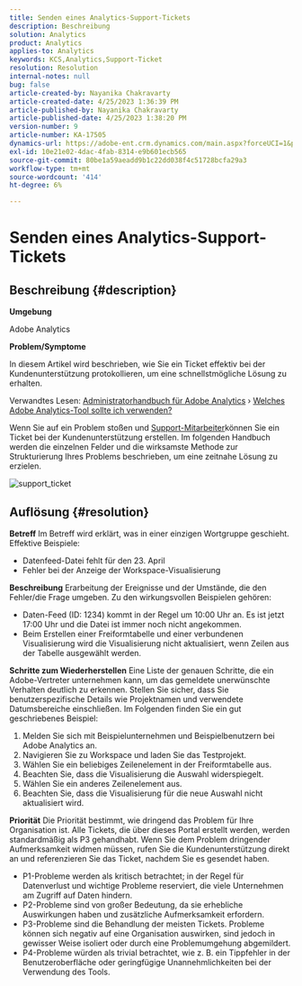 ```yaml
---
title: Senden eines Analytics-Support-Tickets
description: Beschreibung
solution: Analytics
product: Analytics
applies-to: Analytics
keywords: KCS,Analytics,Support-Ticket
resolution: Resolution
internal-notes: null
bug: false
article-created-by: Nayanika Chakravarty
article-created-date: 4/25/2023 1:36:39 PM
article-published-by: Nayanika Chakravarty
article-published-date: 4/25/2023 1:38:20 PM
version-number: 9
article-number: KA-17505
dynamics-url: https://adobe-ent.crm.dynamics.com/main.aspx?forceUCI=1&pagetype=entityrecord&etn=knowledgearticle&id=f8213a2e-6ee3-ed11-a7c7-6045bd006793
exl-id: 10e21e02-4dac-4fab-8314-e9b601ecb565
source-git-commit: 80be1a59aeadd9b1c22dd038f4c51728bcfa29a3
workflow-type: tm+mt
source-wordcount: '414'
ht-degree: 6%

---
```


# Senden eines Analytics-Support-Tickets

## Beschreibung {#description}


<b>Umgebung</b>

Adobe Analytics

<b>Problem/Symptome</b>

In diesem Artikel wird beschrieben, wie Sie ein Ticket effektiv bei der Kundenunterstützung protokollieren, um eine schnellstmögliche Lösung zu erhalten.

Verwandtes Lesen: [Administratorhandbuch für Adobe Analytics](https://experienceleague.adobe.com/docs/analytics/admin/home.html?lang=de) › [Welches Adobe Analytics-Tool sollte ich verwenden?](https://experienceleague.adobe.com/docs/analytics/analyze/admin-overview/which-analytics-tool.html?lang=de)

Wenn Sie auf ein Problem stoßen und [Support-Mitarbeiter](https://helpx.adobe.com/de/experience-cloud/supported-users.html)können Sie ein Ticket bei der Kundenunterstützung erstellen. Im folgenden Handbuch werden die einzelnen Felder und die wirksamste Methode zur Strukturierung Ihres Problems beschrieben, um eine zeitnahe Lösung zu erzielen.

![support_ticket](https://helpx.adobe.com/content/dam/help/en/analytics/kb/submitting-an-analytics-support-ticket/jcr:content/main-pars/image/support_ticket.png "support_ticket")


## Auflösung {#resolution}

<b>Betreff</b>
Im Betreff wird erklärt, was in einer einzigen Wortgruppe geschieht. Effektive Beispiele:

- Datenfeed-Datei fehlt für den 23. April
- Fehler bei der Anzeige der Workspace-Visualisierung

<b>Beschreibung</b>
Erarbeitung der Ereignisse und der Umstände, die den Fehler/die Frage umgeben. Zu den wirkungsvollen Beispielen gehören:

- Daten-Feed (ID: 1234) kommt in der Regel um 10:00 Uhr an. Es ist jetzt 17:00 Uhr und die Datei ist immer noch nicht angekommen.
- Beim Erstellen einer Freiformtabelle und einer verbundenen Visualisierung wird die Visualisierung nicht aktualisiert, wenn Zeilen aus der Tabelle ausgewählt werden.

<b>Schritte zum Wiederherstellen</b>
Eine Liste der genauen Schritte, die ein Adobe-Vertreter unternehmen kann, um das gemeldete unerwünschte Verhalten deutlich zu erkennen. Stellen Sie sicher, dass Sie benutzerspezifische Details wie Projektnamen und verwendete Datumsbereiche einschließen. Im Folgenden finden Sie ein gut geschriebenes Beispiel:

1. Melden Sie sich mit Beispielunternehmen und Beispielbenutzern bei Adobe Analytics an.
2. Navigieren Sie zu Workspace und laden Sie das Testprojekt.
3. Wählen Sie ein beliebiges Zeilenelement in der Freiformtabelle aus.
4. Beachten Sie, dass die Visualisierung die Auswahl widerspiegelt.
5. Wählen Sie ein anderes Zeilenelement aus.
6. Beachten Sie, dass die Visualisierung für die neue Auswahl nicht aktualisiert wird.

<b>Priorität</b>
Die Priorität bestimmt, wie dringend das Problem für Ihre Organisation ist. Alle Tickets, die über dieses Portal erstellt werden, werden standardmäßig als P3 gehandhabt. Wenn Sie dem Problem dringender Aufmerksamkeit widmen müssen, rufen Sie die Kundenunterstützung direkt an und referenzieren Sie das Ticket, nachdem Sie es gesendet haben.

- P1-Probleme werden als kritisch betrachtet; in der Regel für Datenverlust und wichtige Probleme reserviert, die viele Unternehmen am Zugriff auf Daten hindern.
- P2-Probleme sind von großer Bedeutung, da sie erhebliche Auswirkungen haben und zusätzliche Aufmerksamkeit erfordern.
- P3-Probleme sind die Behandlung der meisten Tickets. Probleme können sich negativ auf eine Organisation auswirken, sind jedoch in gewisser Weise isoliert oder durch eine Problemumgehung abgemildert.
- P4-Probleme würden als trivial betrachtet, wie z. B. ein Tippfehler in der Benutzeroberfläche oder geringfügige Unannehmlichkeiten bei der Verwendung des Tools.
